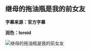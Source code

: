 ## 继母的拖油瓶是我的前女友
**字幕来源：官方字幕**

**润色：loroid**

![继母的拖油瓶是我的前女友](https://images2.imgbox.com/87/ad/hGquiPdL_o.png)
